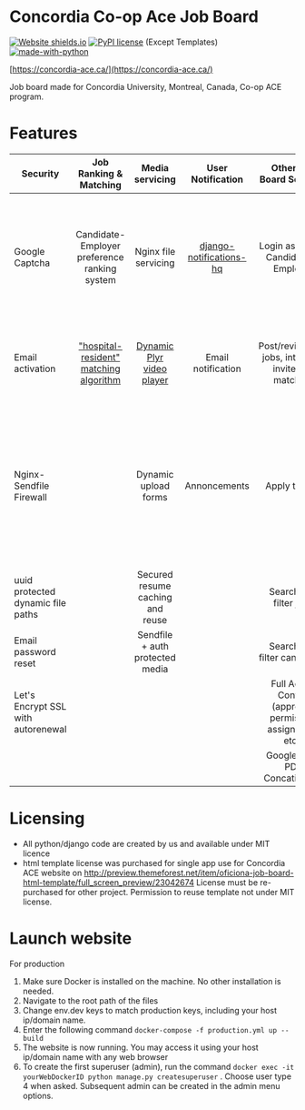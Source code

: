 # Concordia Co-op Ace Job Board
[![Website shields.io](https://img.shields.io/website-up-down-green-red/http/shields.io.svg)](http://aceconcordia.ca)
[![PyPI license](https://img.shields.io/pypi/l/ansicolortags.svg)](https://pypi.python.org/pypi/ansicolortags/) (Except Templates) [![made-with-python](https://img.shields.io/badge/Made%20with-Python-1f425f.svg)](https://www.python.org/)

[https://concordia-ace.ca/](https://concordia-ace.ca/)

Job board made for Concordia University, Montreal, Canada, Co-op ACE program. 
# Features

| Security        | Job Ranking & Matching          | Media servicing  | User Notification  | Other Job Board Services  | Data  | CI/CD  |
| ------------- |:-------------:| :-----:|:-----:| :-----:|-----:|-----:|
| Google Captcha      | Candidate-Employer preference ranking system| Nginx file servicing | [django-notifications-hq](https://pypi.org/project/django-notifications-hq/) | Login as Admin, Candidate or Employer | Postgres Db docker service| Prod Ready easy Docker-Compose setup and dedicated test docker-compose setup
| Email activation|  ["hospital-resident" matching algorithm](https://pypi.org/project/matching/)      |   [Dynamic Plyr video player](https://github.com/sampotts/plyr)  | Email notification| Post/review/edit jobs, interview invite, job matching | Persistent db mount | Persistent Volumes and storage mount, django migrations
| Nginx-Sendfile Firewall |  |   Dynamic upload forms | Annoncements | Apply to jobs | | Separated test media and test db volumes with 99% coding sharing between prod and test docker-compose setups
| uuid protected dynamic file paths |  |    Secured resume caching and reuse| | Search and filter jobs
| Email password reset |  | Sendfile + auth protected media| | Search and filter candidates
| Let's Encrypt SSL with autorenewal | |  | | Full Admin Control (approval, permission assignment, etc.)
| | |  | | Google Map,  PDF Concatination
# Licensing
- All python/django code are created by us and available under MIT licence
- html template license was purchased for single app use for Concordia ACE website on http://preview.themeforest.net/item/oficiona-job-board-html-template/full_screen_preview/23042674 License must be re-purchased for other project. Permission to reuse template not under MIT license. 

# Launch website
For production
1) Make sure Docker is installed on the machine. No other installation is needed. 
2) Navigate to the root path of the files
3) Change env.dev keys to match production keys, including your host ip/domain name. 
4) Enter the following command `docker-compose -f production.yml up --build` 
5) The website is now running. You may access it using your host ip/domain name with any web browser
6) To create the first superuser (admin), run the command `docker exec -it yourWebDockerID python manage.py createsuperuser` . Choose user type 4 when asked. Subsequent admin can be created in the admin menu options.

